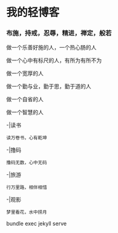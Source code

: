 # 我的轻博客
### 布施，持戒，忍辱，精进，禅定，般若

做一个乐善好施的人，一个热心肠的人

做一个心中有标尺的人，有所为有所不为

做一个宽厚的人

做一个勤与业，勤于思，勤于道的人

做一个自省的人

做一个智慧的人

-|读书

    读万卷书，心有乾坤

-|撸码

    撸码无数，心中无码

-|旅游

    行万里路，相伴相惜

-|观影

    梦里看花，水中捞月

bundle exec jekyll serve
